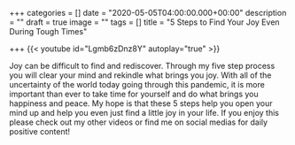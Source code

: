 +++
categories = []
date = "2020-05-05T04:00:00.000+00:00"
description = ""
draft = true
image = ""
tags = []
title = "5 Steps to Find Your Joy Even During Tough Times"

+++
{{< youtube id="Lgmb6zDnz8Y" autoplay="true" >}}

Joy can be difficult to find and rediscover. Through my five step process you will clear your mind and rekindle what brings you joy. With all of the uncertainty of the world today going through this pandemic, it is more important than ever to take time for yourself and do what brings you happiness and peace. My hope is that these 5 steps help you open your mind up and help you even just find a little joy in your life. If you enjoy this please check out my other videos or find me on social medias for daily positive content!